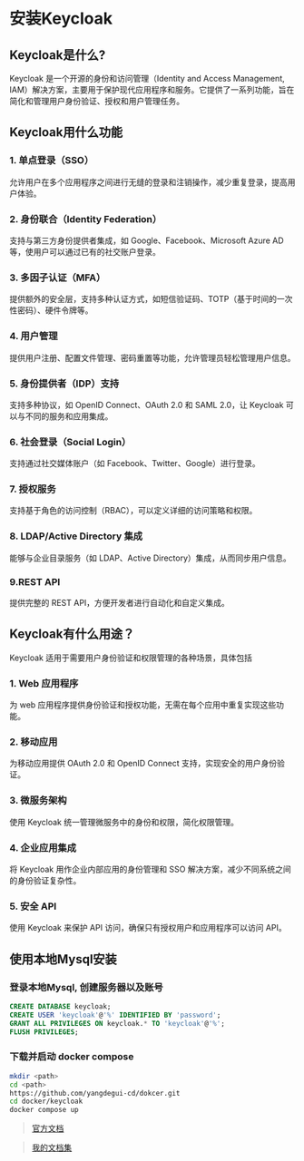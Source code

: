# 安装Keycloak

## Keycloak是什么?
Keycloak 是一个开源的身份和访问管理（Identity and Access Management, IAM）解决方案，主要用于保护现代应用程序和服务。它提供了一系列功能，旨在简化和管理用户身份验证、授权和用户管理任务。
## Keycloak用什么功能
### 1. 单点登录（SSO）
允许用户在多个应用程序之间进行无缝的登录和注销操作，减少重复登录，提高用户体验。
### 2. 身份联合（Identity Federation）
支持与第三方身份提供者集成，如 Google、Facebook、Microsoft Azure AD 等，使用户可以通过已有的社交账户登录。
### 3. 多因子认证（MFA）
提供额外的安全层，支持多种认证方式，如短信验证码、TOTP（基于时间的一次性密码）、硬件令牌等。
### 4. 用户管理
提供用户注册、配置文件管理、密码重置等功能，允许管理员轻松管理用户信息。
### 5. 身份提供者（IDP）支持
支持多种协议，如 OpenID Connect、OAuth 2.0 和 SAML 2.0，让 Keycloak 可以与不同的服务和应用集成。
### 6. 社会登录（Social Login）
支持通过社交媒体账户（如 Facebook、Twitter、Google）进行登录。
### 7. 授权服务
支持基于角色的访问控制（RBAC），可以定义详细的访问策略和权限。
### 8. LDAP/Active Directory 集成
能够与企业目录服务（如 LDAP、Active Directory）集成，从而同步用户信息。
### 9.REST API
提供完整的 REST API，方便开发者进行自动化和自定义集成。
## Keycloak有什么用途？
Keycloak 适用于需要用户身份验证和权限管理的各种场景，具体包括

### 1. Web 应用程序
为 web 应用程序提供身份验证和授权功能，无需在每个应用中重复实现这些功能。
### 2. 移动应用
为移动应用提供 OAuth 2.0 和 OpenID Connect 支持，实现安全的用户身份验证。
### 3. 微服务架构
使用 Keycloak 统一管理微服务中的身份和权限，简化权限管理。
### 4. 企业应用集成
将 Keycloak 用作企业内部应用的身份管理和 SSO 解决方案，减少不同系统之间的身份验证复杂性。
### 5. 安全 API
使用 Keycloak 来保护 API 访问，确保只有授权用户和应用程序可以访问 API。


## 使用本地Mysql安装
### 登录本地Mysql, 创建服务器以及账号
```SQL
CREATE DATABASE keycloak;
CREATE USER 'keycloak'@'%' IDENTIFIED BY 'password';
GRANT ALL PRIVILEGES ON keycloak.* TO 'keycloak'@'%';
FLUSH PRIVILEGES;
```
### 下载并启动 docker compose

```Bash
mkdir <path>
cd <path>
https://github.com/yangdegui-cd/dokcer.git
cd docker/keycloak
docker compose up
```

> <a href="https://www.keycloak.org/getting-started/getting-started-docker#_taking_the_next_step">官方文档</a>

> <a href="http://docs.ydgui.com/ms-sd-installkeycloak.html">我的文档集</a>
